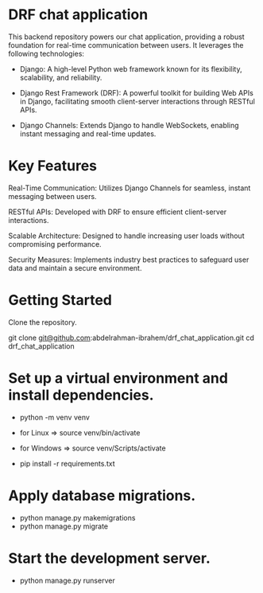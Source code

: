 # DRF chat application 

This backend repository powers our chat application, providing a robust foundation for real-time communication between users. It leverages the following technologies:

- Django: A high-level Python web framework known for its flexibility, scalability, and reliability.

- Django Rest Framework (DRF): A powerful toolkit for building Web APIs in Django, facilitating smooth client-server interactions through RESTful APIs.

- Django Channels: Extends Django to handle WebSockets, enabling instant messaging and real-time updates.

# Key Features
Real-Time Communication: Utilizes Django Channels for seamless, instant messaging between users.

RESTful APIs: Developed with DRF to ensure efficient client-server interactions.

Scalable Architecture: Designed to handle increasing user loads without compromising performance.

Security Measures: Implements industry best practices to safeguard user data and maintain a secure environment.

# Getting Started
Clone the repository.

git clone git@github.com:abdelrahman-ibrahem/drf_chat_application.git
cd drf_chat_application

# Set up a virtual environment and install dependencies.
- python -m venv venv

- for Linux => source venv/bin/activate
- for Windows => source venv/Scripts/activate
- pip install -r requirements.txt

# Apply database migrations.
- python manage.py makemigrations
- python manage.py migrate

# Start the development server.
- python manage.py runserver

